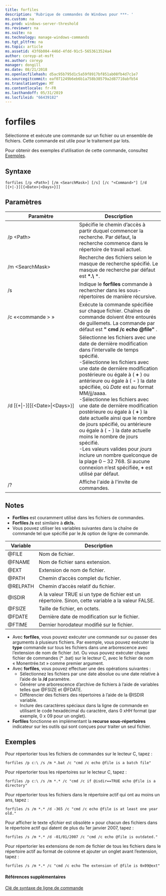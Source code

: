 ```yaml
---
title: forfiles
description: 'Rubrique de commandes de Windows pour ***- '
ms.custom: na
ms.prod: windows-server-threshold
ms.reviewer: na
ms.suite: na
ms.technology: manage-windows-commands
ms.tgt_pltfrm: na
ms.topic: article
ms.assetid: 43f6b004-446d-4fdd-91c5-5653613524a4
author: coreyp-at-msft
ms.author: coreyp
manager: dongill
ms.date: 08/21/2018
ms.openlocfilehash: d5ac95b795d1c5a59f8917bf851ab08fb4d7c1e7
ms.sourcegitcommit: eaf071249b6eb6b1a758b38579a2d87710abfb54
ms.translationtype: MT
ms.contentlocale: fr-FR
ms.lasthandoff: 05/31/2019
ms.locfileid: "66439182"
---
```

# <a name="forfiles"></a>forfiles



Sélectionne et exécute une commande sur un fichier ou un ensemble de fichiers. Cette commande est utile pour le traitement par lots.

Pour obtenir des exemples d’utilisation de cette commande, consultez [Exemples](#BKMK_examples).

## <a name="syntax"></a>Syntaxe

```
forfiles [/p <Path>] [/m <SearchMask>] [/s] [/c "<Command>"] [/d [{+|-}][{<Date>|<Days>}]]
```


## <a name="parameters"></a>Paramètres

|                     Paramètre                      |                                                                                                                                                                                                                                                                                                    Description                                                                                                                                                                                                                                                                                                     |
|----------------------------------------------------|--------------------------------------------------------------------------------------------------------------------------------------------------------------------------------------------------------------------------------------------------------------------------------------------------------------------------------------------------------------------------------------------------------------------------------------------------------------------------------------------------------------------------------------------------------------------------------------------------------------------|
|                     /p \<Path>                     |                                                                                                                                                                                                                                                 Spécifie le chemin d’accès à partir duquel commencer la recherche. Par défaut, la recherche commence dans le répertoire de travail actuel.                                                                                                                                                                                                                                                  |
|                  /m \<SearchMask>                  |                                                                                                                                                                                                                                                           Recherche des fichiers selon le masque de recherche spécifié. Le masque de recherche par défaut est **\*.\\** \*.                                                                                                                                                                                                                                                           |
|                         /s                         |                                                                                                                                                                                                                                                                   Indique le **forfiles** commande à rechercher dans les sous-répertoires de manière récursive.                                                                                                                                                                                                                                                                    |
|                  /c «\<commande > »                   |                                                                                                                                                                                                                                  Exécute la commande spécifiée sur chaque fichier. Chaînes de commande doivent être entourés de guillemets. La commande par défaut est **" cmd /c echo @file"** .                                                                                                                                                                                                                                   |
| /d&nbsp;[{+\|-}]&#8288;[{\<Date>\|&#8288;\<Days>}] | Sélectionne les fichiers avec une date de dernière modification dans l’intervalle de temps spécifié.</br>-Sélectionne les fichiers avec une date de dernière modification postérieure ou égale à ( **+** ) ou antérieure ou égale à ( **-** ) la date spécifiée, où *Date* est au format MM/jj/aaaa.</br>-Sélectionne les fichiers avec une date de dernière modification postérieure ou égale à ( **+** ) la date actuelle ainsi que le nombre de jours spécifié, ou antérieure ou égale à ( **-** ) la date actuelle moins le nombre de jours spécifié.</br>-Les valeurs valides pour *jours* inclure un nombre quelconque de la plage 0 – 32 768. Si aucune connexion n’est spécifiée, **+** est utilisé par défaut. |
|                         /?                         |                                                                                                                                                                                                                                                                                        Affiche l'aide à l'invite de commandes.                                                                                                                                                                                                                                                                                        |

## <a name="remarks"></a>Notes

-   **Forfiles** est couramment utilisé dans les fichiers de commandes.
-   **Forfiles /s** est similaire à **dir/s.**
-   Vous pouvez utiliser les variables suivantes dans la chaîne de commande tel que spécifié par le **/c** option de ligne de commande.  

|Variable|Description|
|--------|-----------|
|@FILE|Nom de fichier.|
|@FNAME|Nom de fichier sans extension.|
|@EXT|Extension de nom de fichier.|
|@PATH|Chemin d’accès complet du fichier.|
|@RELPATH|Chemin d’accès relatif du fichier.|
|@ISDIR|A la valeur TRUE si un type de fichier est un répertoire. Sinon, cette variable a la valeur FALSE.|
|@FSIZE|Taille de fichier, en octets.|
|@FDATE|Dernière date de modification sur le fichier.|
|@FTIME|Dernier horodateur modifié sur le fichier.|

-   Avec **forfiles**, vous pouvez exécuter une commande sur ou passer des arguments à plusieurs fichiers. Par exemple, vous pouvez exécuter la **type** commande sur tous les fichiers dans une arborescence avec l’extension de nom de fichier .txt. Ou vous pouvez exécuter chaque fichier de commandes (* .bat) sur le lecteur C, avec le fichier de nom « Monentrée.txt » comme premier argument.
-   Avec **forfiles**, vous pouvez effectuer une des opérations suivantes :  
    -   Sélectionnez les fichiers par une date absolue ou une date relative à l’aide de la **/d** paramètre.
    -   Générer une arborescence d’archive de fichiers à l’aide de variables telles que @FSIZE et @FDATE.
    -   Différencier des fichiers des répertoires à l’aide de la @ISDIR variable.
    -   Inclure des caractères spéciaux dans la ligne de commande en utilisant le code hexadécimal du caractère, dans 0 x*HH* format (par exemple, 0 x 09 pour un onglet).
-   **Forfiles** fonctionne en implémentant la **recurse sous-répertoires** indicateur sur les outils qui sont conçues pour traiter un seul fichier.

## <a name="BKMK_examples"></a>Exemples

Pour répertorier tous les fichiers de commandes sur le lecteur C, tapez :
```
forfiles /p c:\ /s /m *.bat /c "cmd /c echo @file is a batch file"
```
Pour répertorier tous les répertoires sur le lecteur C, tapez :
```
forfiles /p c:\ /s /m *.* /c "cmd /c if @isdir==TRUE echo @file is a directory"
```
Pour répertorier tous les fichiers dans le répertoire actif qui ont au moins un ans, tapez :
```
forfiles /s /m *.* /d -365 /c "cmd /c echo @file is at least one year old."
```
Pour afficher le texte «*fichier* est obsolète » pour chacun des fichiers dans le répertoire actif qui datent de plus du 1er janvier 2007, tapez :
```
forfiles /s /m *.* /d -01/01/2007 /c "cmd /c echo @file is outdated." 
```
Pour répertorier les extensions de nom de fichier de tous les fichiers dans le répertoire actif au format de colonne et ajouter un onglet avant l’extension, tapez :
```
forfiles /s /m *.* /c "cmd /c echo The extension of @file is 0x09@ext" 
```

#### <a name="additional-references"></a>Références supplémentaires

[Clé de syntaxe de ligne de commande](command-line-syntax-key.md)
